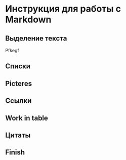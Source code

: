 # Инструкция для работы с Markdown

## Выделение текста
Pfkegf

## Списки

## Picteres

## Ссылки

## Work in table

## Цитаты

## Finish